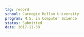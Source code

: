 ```yaml
---
tag: record
school: Carnegie Mellon University
program: M.S. in Computer Science
status: Submitted
date: 2017-11-30
---
```

